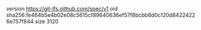 version https://git-lfs.github.com/spec/v1
oid sha256:fe464b5e4b02e08c5615cf89640636ef57f8bcbb6d0c120d84224226e757f844
size 3120
